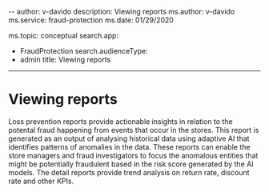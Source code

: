 --
author: v-davido
description: Viewing reports
ms.author: v-davido
ms.service: fraud-protection
ms.date: 01/29/2020

ms.topic: conceptual
search.app: 
  - FraudProtection
search.audienceType:
  - admin
title: Viewing reports

---

# Viewing reports

Loss prevention reports provide actionable insights in relation to the potental fraud happening from events that occur in the stores. This report is generated as an output of analysing historical data using adaptive AI that identifies patterns of anomalies in the data. These reports can enable the store managers and fraud investigators to focus the anomalous entities that might be potentially fraudulent based in the risk score generated by the AI models. The detail reports provide trend analysis on return rate, discount rate and other KPIs.


